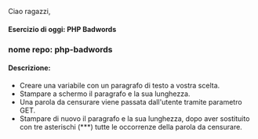 Ciao ragazzi,

#### Esercizio di oggi: **PHP Badwords**

### nome repo: php-badwords

#### Descrizione:

- Creare una variabile con un paragrafo di testo a vostra scelta.
- Stampare a schermo il paragrafo e la sua lunghezza.
- Una parola da censurare viene passata dall'utente tramite parametro GET.
- Stampare di nuovo il paragrafo e la sua lunghezza, dopo aver sostituito con tre asterischi (***) tutte le occorrenze della parola da censurare.